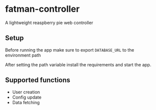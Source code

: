 # fatman-controller
 A lightweight reaspberry pie web controller

## Setup

Before running the app make sure to export ```DATABASE_URL``` to the environment path

After setting the path variable install the requirements and start the app.

## Supported functions

* User creation
* Config update
* Data fetching
